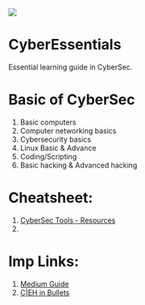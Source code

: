![](https://img.shields.io/badge/Cyber-Essentials-yellow)

# CyberEssentials
Essential learning guide in CyberSec.

# Basic of CyberSec
1. Basic computers
2. Computer networking basics
3. Cybersecurity basics
4. Linux Basic & Advance
5. Coding/Scripting
6. Basic hacking & Advanced hacking

# Cheatsheet:
1. [CyberSec Tools - Resources](https://github.com/The-Art-of-Hacking/h4cker/tree/master/cheat_sheets)
2. 

# Imp Links:
1. [Medium Guide](https://n3nu.medium.com/oscp-the-official-guide-c461f5e025bb)
2. [C|EH in Bullets](https://github.com/undergroundwires/CEH-in-bullet-points)




